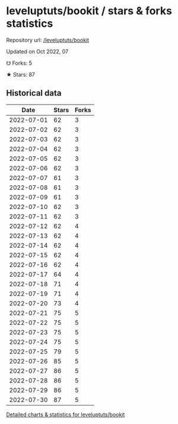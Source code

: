 # leveluptuts/bookit / stars & forks statistics

Repository url: [/leveluptuts/bookit](https://github.com/leveluptuts/bookit)

Updated on Oct 2022, 07

☋ Forks: 5

★ Stars: 87

## Historical data
| Date | Stars | Forks |
|------|-------|-------|
| 2022-07-01 | 62 | 3 | 
| 2022-07-02 | 62 | 3 | 
| 2022-07-03 | 62 | 3 | 
| 2022-07-04 | 62 | 3 | 
| 2022-07-05 | 62 | 3 | 
| 2022-07-06 | 62 | 3 | 
| 2022-07-07 | 61 | 3 | 
| 2022-07-08 | 61 | 3 | 
| 2022-07-09 | 61 | 3 | 
| 2022-07-10 | 62 | 3 | 
| 2022-07-11 | 62 | 3 | 
| 2022-07-12 | 62 | 4 | 
| 2022-07-13 | 62 | 4 | 
| 2022-07-14 | 62 | 4 | 
| 2022-07-15 | 62 | 4 | 
| 2022-07-16 | 62 | 4 | 
| 2022-07-17 | 64 | 4 | 
| 2022-07-18 | 71 | 4 | 
| 2022-07-19 | 71 | 4 | 
| 2022-07-20 | 73 | 4 | 
| 2022-07-21 | 75 | 5 | 
| 2022-07-22 | 75 | 5 | 
| 2022-07-23 | 75 | 5 | 
| 2022-07-24 | 75 | 5 | 
| 2022-07-25 | 79 | 5 | 
| 2022-07-26 | 85 | 5 | 
| 2022-07-27 | 86 | 5 | 
| 2022-07-28 | 86 | 5 | 
| 2022-07-29 | 86 | 5 | 
| 2022-07-30 | 87 | 5 | 


[Detailed charts & statistics for leveluptuts/bookit](https://reviewgithub.com/rep/leveluptuts/bookit)
